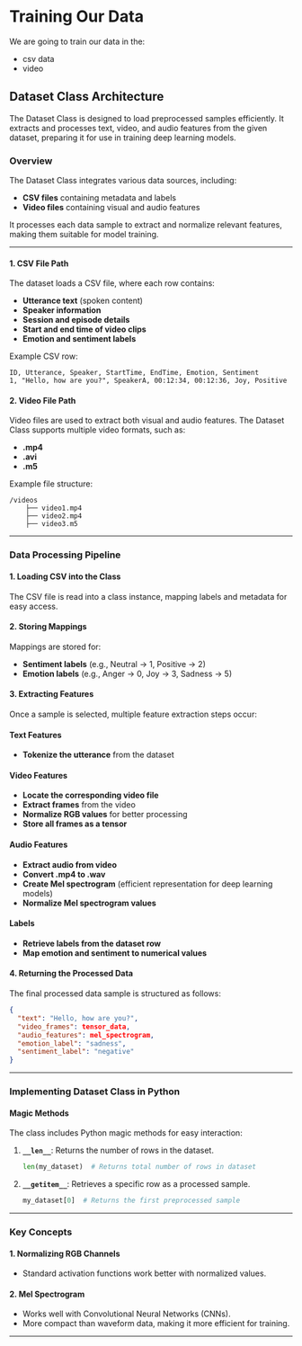 # Training Our Data

We are going to train our data in the:

- csv data
- video

## Dataset Class Architecture

The Dataset Class is designed to load preprocessed samples efficiently. It extracts and processes text, video, and audio features from the given dataset, preparing it for use in training deep learning models.

### Overview

The Dataset Class integrates various data sources, including:

- **CSV files** containing metadata and labels
- **Video files** containing visual and audio features

It processes each data sample to extract and normalize relevant features, making them suitable for model training.

---

#### 1. CSV File Path

The dataset loads a CSV file, where each row contains:

- **Utterance text** (spoken content)
- **Speaker information**
- **Session and episode details**
- **Start and end time of video clips**
- **Emotion and sentiment labels**

Example CSV row:

```csv
ID, Utterance, Speaker, StartTime, EndTime, Emotion, Sentiment
1, "Hello, how are you?", SpeakerA, 00:12:34, 00:12:36, Joy, Positive
```

#### 2. Video File Path

Video files are used to extract both visual and audio features. The Dataset Class supports multiple video formats, such as:

- **.mp4**
- **.avi**
- **.m5**

Example file structure:

```
/videos
    ├── video1.mp4
    ├── video2.mp4
    ├── video3.m5
```

---

### Data Processing Pipeline

#### 1. **Loading CSV into the Class**

The CSV file is read into a class instance, mapping labels and metadata for easy access.

#### 2. **Storing Mappings**

Mappings are stored for:

- **Sentiment labels** (e.g., Neutral → 1, Positive → 2)
- **Emotion labels** (e.g., Anger → 0, Joy → 3, Sadness → 5)

#### 3. **Extracting Features**

Once a sample is selected, multiple feature extraction steps occur:

#### Text Features

- **Tokenize the utterance** from the dataset

#### Video Features

- **Locate the corresponding video file**
- **Extract frames** from the video
- **Normalize RGB values** for better processing
- **Store all frames as a tensor**

#### Audio Features

- **Extract audio from video**
- **Convert .mp4 to .wav**
- **Create Mel spectrogram** (efficient representation for deep learning models)
- **Normalize Mel spectrogram values**

#### Labels

- **Retrieve labels from the dataset row**
- **Map emotion and sentiment to numerical values**

#### 4. **Returning the Processed Data**

The final processed data sample is structured as follows:

```json
{
  "text": "Hello, how are you?",
  "video_frames": tensor_data,
  "audio_features": mel_spectrogram,
  "emotion_label": "sadness",
  "sentiment_label": "negative"
}
```

---

### Implementing Dataset Class in Python

#### Magic Methods

The class includes Python magic methods for easy interaction:

1. **`__len__`**: Returns the number of rows in the dataset.
   ```python
   len(my_dataset)  # Returns total number of rows in dataset
   ```
2. **`__getitem__`**: Retrieves a specific row as a processed sample.
   ```python
   my_dataset[0]  # Returns the first preprocessed sample
   ```

---

### Key Concepts

#### 1. Normalizing RGB Channels

- Standard activation functions work better with normalized values.

#### 2. Mel Spectrogram

- Works well with Convolutional Neural Networks (CNNs).
- More compact than waveform data, making it more efficient for training.

---
